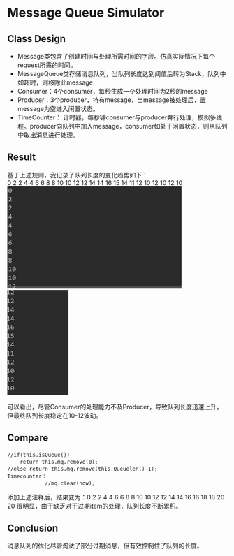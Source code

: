 # Message Queue Simulator
## Class Design
- Message类包含了创建时间与处理所需时间的字段。仿真实际情况下每个request所需的时间。
- MessageQueue类存储消息队列，当队列长度达到阈值后转为Stack，队列中如超时，则移除此message
- Consumer：4个consumer，每秒生成一个处理时间为2秒的message
- Producer：3个producer，持有message，当message被处理后，置message为空进入闲置状态。
- TimeCounter： 计时器，每秒钟consumer与producer并行处理，模拟多线程。producer向队列中加入message，consumer如处于闲置状态，则从队列中取出消息进行处理。

## Result
基于上述规则，我记录了队列长度的变化趋势如下：   
0 
2 
2 
4 
4 
6 
6 
8 
8 
10 
10 
12 
12 
14 
14 
16 
15 
14 
11 
12 
10 
12 
10 
12 
10       
![avatar](sample/MQ.JPG)
![avatar](sample/MQ2.JPG)

可以看出，尽管Consumer的处理能力不及Producer，导致队列长度迅速上升，但最终队列长度稳定在10-12波动。

## Compare
```
//if(this.isQueue())
    return this.mq.remove(0);
//else return this.mq.remove(this.Queuelen()-1);
Timecounter：
            //mq.clear(now);
```
添加上述注释后，结果变为：0 
2 
2 
4 
4 
6 
6 
8 
8 
10 
10 
12 
12 
14 
14 
16 
16 
18 
18 
20 
20 
很明显，由于缺乏对于过期item的处理，队列长度不断累积。

## Conclusion
消息队列的优化尽管淘汰了部分过期消息，但有效控制住了队列的长度。
